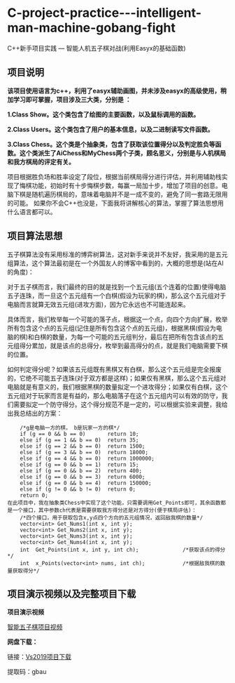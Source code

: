 # C-project-practice---intelligent-man-machine-gobang-fight
C++新手项目实践 — 智能人机五子棋对战(利用Easyx的基础函数)
## 项目说明
**该项目使用语言为c++，利用了easyx辅助画图，并未涉及easyx的高级使用，稍加学习即可掌握，项目涉及三大类，分别是 ：**

**1.Class Show。这个类包含了绘图的主要函数，以及鼠标调用的函数。**

**2.Class Users。这个类包含了用户的基本信息，以及二进制读写文件函数。**

**3.Class Chess。这个类是个抽象类，包含了获取该位置得分以及判定胜负等函数。这个类派生了AiChess和MyChess两个子类，顾名思义，分别是与人机棋局和我方棋局的评定有关。**

项目根据胜负场和胜率设定了段位，根据当前棋局得分进行评估，并利用辅助栈实现了悔棋功能，初始时有十步悔棋步数，每赢一局加十步，增加了项目的创意。电脑下棋是随机遍历棋局的，意味着电脑并不是一成不变的，避免了同一套路无限用的可能。
如果你不会C++也没是，下面我将讲解核心的算法，掌握了算法思想用什么语言都可以。

## 项目算法思想

五子棋算法没有采用标准的博弈树算法，这对新手来说并不友好，我采用的是五元组算法，这个算法最初是在一个外国友人的博客中看到的，大概的思想是(站在AI的角度)：

对于五子棋而言，我们最终的目的就是找到一个五元组(五个连着的位置)使得电脑五子连珠，而一旦这个五元组有一个白棋(假设为玩家的棋)，那么这个五元组对于电脑而言就算无效五元组(进攻方面)，因为它永远也不可能连起来。

具体而言，我们枚举每一个可能的落子点，根据这一个点，向四个方向扩展，枚举所有包含这个点的五元组(记住是所有包含这个点的五元组)，根据黑棋(假设为电脑的棋)和白棋的数量，为每一个可能的五元组判分，最后在把所有包含该点的五元组得分累加，就是该点的总得分，枚举到最高得分的点，就是我们电脑需要下棋的位置。

如何判定得分呢？如果该五元组既有黑棋又有白棋，那么这个五元组是完全报废的，它绝不可能五子连珠(对于双方都是这样)；如果仅有黑棋，那么这个五元组对电脑就是有意义的，我们根据黑棋的数量拟定一个进攻得分；如果仅有白棋，这个五元组对于玩家而言是有益的，那么电脑落子在这个五元组内可以有效的防守，我们需要拟定一个防守得分。这个得分规范不是一定的，可以根据实验来调整，我给出我总结出的方案：
```
	/*g是电脑一方的棋， b是玩家一方的棋*/
	if (g == 0 && b == 0)		return 10;
	else if (g == 1 && b == 0)	return 35;
	else if (g == 2 && b == 0)	return 1500;
	else if (g == 3 && b == 0)	return 18000;
	else if (g == 4 && b == 0)	return 1000000;
	else if (g == 0 && b == 1)	return 15;
	else if (g == 0 && b == 2)	return 400;
	else if (g == 0 && b == 3)	return 6000;
	else if (g == 0 && b == 4)	return 150000;
	else if (g != 0 && b != 0)	return 0;
	return 0;
在此项目中，我在抽象类Chess中实现了这个功能，只需要调用Get_Points即可，其余函数都是一个接口，其中参数ch代表是需要获取我方得分还是对方得分(便于棋局评估)：
	/*四个接口，用于获取包含x,y点四个方向的五元组情况，返回敌我棋的数量*/
	vector<int> Get_Nums1(int x, int y);
	vector<int> Get_Nums2(int x, int y);
	vector<int> Get_Nums3(int x, int y);
	vector<int> Get_Nums4(int x, int y);
	int  Get_Points(int x, int y, int ch);				/*获取该点的得分*/
	int  x_Points(vector<int> nums, int ch);			/*根据敌我棋的数量获取得分*/
```

## 项目演示视频以及完整项目下载
**项目演示视频**

[智能五子棋项目视频](https://zhuanlan.zhihu.com/p/364508072/edit)


**网盘下载：**

链接：[Vs2019项目下载](https://pan.baidu.com/s/1hxAxJnbA9Ue66vWO3CQICA) 

提取码：gbau 

